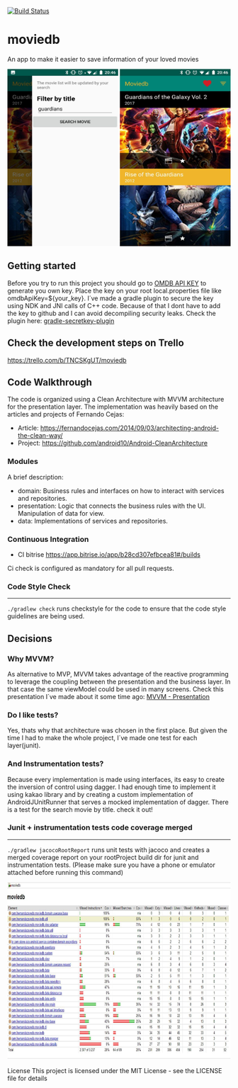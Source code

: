 [![Build Status](https://app.bitrise.io/app/b28cd307efbcea81/status.svg?token=ZxfGqim_mTN5EkfBgEGM-A&branch=master)](https://app.bitrise.io/app/b28cd307efbcea81)

# moviedb
An app to make it easier to save information of your loved movies

<img src="https://raw.githubusercontent.com/hernandazevedo/moviedb/master/filter-screen.jpg" alt="" data-canonical-src="https://github.com/hernandazevedo/moviedb/blob/master/filter-screen.jpg" width="250" height="400" />

<img src="https://github.com/hernandazevedo/moviedb/blob/master/list-screen.jpg" alt="" data-canonical-src="https://github.com/hernandazevedo/moviedb/blob/master/list-screen.jpg" width="250" height="400" />

## Getting started
Before you try to run this project you should go to [OMDB API KEY](http://www.omdbapi.com/apikey.aspx) to generate you own key.
Place the key on your root local.properties file like omdbApiKey=${your_key}.
I´ve made a gradle plugin to secure the key using NDK and JNI calls of C++ code.
Because of that I dont have to add the key to github and I can avoid decompiling security leaks.
Check the plugin here: [gradle-secretkey-plugin](https://github.com/hernandazevedo/gradle-secretkey-plugin)

## Check the development steps on Trello
 https://trello.com/b/TNCSKgUT/moviedb

## Code Walkthrough

The code is organized using a Clean Architecture with MVVM architecture for the presentation layer. The implementation was heavily based
on the articles and projects of Fernando Cejas:
 * Article: https://fernandocejas.com/2014/09/03/architecting-android-the-clean-way/
 * Project: https://github.com/android10/Android-CleanArchitecture
 
 ### Modules

A brief description:

 * domain: Business rules and interfaces on how to interact with services and repositories.
 * presentation: Logic that connects the business rules with the UI. Manipulation of data for
 view.
 * data: Implementations of services and repositories.
  
  ### Continuous Integration
  * CI bitrise https://app.bitrise.io/app/b28cd307efbcea81#/builds 
  
  Ci check is configured as mandatory for all pull requests.
  
  ### Code Style Check

--------------------------
`./gradlew check` runs checkstyle for the code to ensure that the code style guidelines are being used.
  
  ## Decisions
  
  ### Why MVVM?
  
  As alternative to MVP, MVVM takes advantage of the reactive programming to leverage the coupling between the presentation
  and the business layer. In that case the same viewModel could be used in many screens.
  Check this presentation I´ve made about it some time ago:
  [MVVM - Presentation](https://docs.google.com/presentation/d/1NspsJ7r8qn7x7RMFNGNiFSrDhX2qBV59w5fAAUxi_Fs/edit?usp=sharing)
  
  ### Do I like tests?
  
  Yes, thats why that architecture was chosen in the first place. But given the time I had to make the whole project, I´ve made one test for each layer(junit).
  
  ### And Instrumentation tests?
  Because every implementation is made using interfaces, its easy to create the inversion of control using dagger.
  I had enough time to implement it using kakao library and by creating a custom implementation of AndroidJUnitRunner that serves a mocked implementation of dagger. There is a test for the search movie by title. check it out!

### Junit + instrumentation tests code coverage merged

--------------------------
`./gradlew jacocoRootReport` runs unit tests with jacoco and creates a merged coverage report on your rootProject build dir for junit and instrumentation tests. (Please make sure you have a phone or emulator attached before running this command)

<img src="https://github.com/hernandazevedo/moviedb/blob/master/coverage.JPG" alt="" data-canonical-src="https://github.com/hernandazevedo/moviedb/blob/master/coverage.JPG" width="800" height="400" />

License
This project is licensed under the MIT License - see the LICENSE file for details
